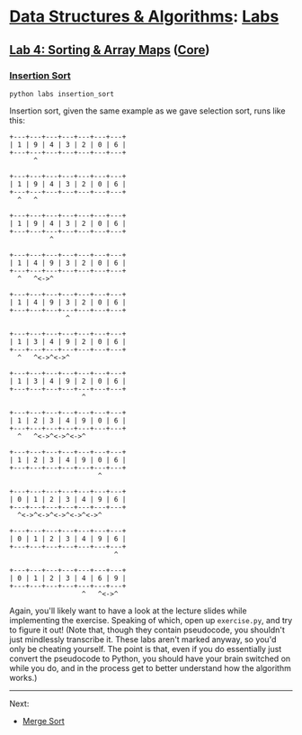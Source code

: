 # [Data Structures & Algorithms](https://github.com/bertie-wheen/dsa-2023-4/blob/trunk/README.md): [Labs](https://github.com/bertie-wheen/dsa-2023-4/blob/trunk/labs/README.md)

## [Lab 4: Sorting & Array Maps](https://github.com/bertie-wheen/dsa-2023-4/blob/trunk/labs/lab4/README.md) ([Core](https://github.com/bertie-wheen/dsa-2023-4/blob/trunk/labs/lab4/core/README.md))

### [Insertion Sort](https://github.com/bertie-wheen/dsa-2023-4/blob/trunk/labs/lab4/core/insertion_sort/README.md)
```shell
python labs insertion_sort
```

Insertion sort, given the same example as we gave selection sort, runs like this:
```
+---+---+---+---+---+---+---+
| 1 | 9 | 4 | 3 | 2 | 0 | 6 |
+---+---+---+---+---+---+---+
      ^

+---+---+---+---+---+---+---+
| 1 | 9 | 4 | 3 | 2 | 0 | 6 |
+---+---+---+---+---+---+---+
  ^   ^

+---+---+---+---+---+---+---+
| 1 | 9 | 4 | 3 | 2 | 0 | 6 |
+---+---+---+---+---+---+---+
          ^

+---+---+---+---+---+---+---+
| 1 | 4 | 9 | 3 | 2 | 0 | 6 |
+---+---+---+---+---+---+---+
  ^   ^<->^

+---+---+---+---+---+---+---+
| 1 | 4 | 9 | 3 | 2 | 0 | 6 |
+---+---+---+---+---+---+---+
              ^

+---+---+---+---+---+---+---+
| 1 | 3 | 4 | 9 | 2 | 0 | 6 |
+---+---+---+---+---+---+---+
  ^   ^<->^<->^

+---+---+---+---+---+---+---+
| 1 | 3 | 4 | 9 | 2 | 0 | 6 |
+---+---+---+---+---+---+---+
                  ^

+---+---+---+---+---+---+---+
| 1 | 2 | 3 | 4 | 9 | 0 | 6 |
+---+---+---+---+---+---+---+
  ^   ^<->^<->^<->^

+---+---+---+---+---+---+---+
| 1 | 2 | 3 | 4 | 9 | 0 | 6 |
+---+---+---+---+---+---+---+
                      ^

+---+---+---+---+---+---+---+
| 0 | 1 | 2 | 3 | 4 | 9 | 6 |
+---+---+---+---+---+---+---+
  ^<->^<->^<->^<->^<->^

+---+---+---+---+---+---+---+
| 0 | 1 | 2 | 3 | 4 | 9 | 6 |
+---+---+---+---+---+---+---+
                          ^

+---+---+---+---+---+---+---+
| 0 | 1 | 2 | 3 | 4 | 6 | 9 |
+---+---+---+---+---+---+---+
                  ^   ^<->^
```

Again, you'll likely want to have a look at the lecture slides while implementing the exercise. Speaking of which, open
up `exercise.py`, and try to figure it out! (Note that, though they contain pseudocode, you shouldn't just mindlessly
transcribe it. These labs aren't marked anyway, so you'd only be cheating yourself. The point is that, even if you do
essentially just convert the pseudocode to Python, you should have your brain switched on while you do, and in the
process get to better understand how the algorithm works.)

---

Next:
- [Merge Sort](https://github.com/bertie-wheen/dsa-2023-4/blob/trunk/labs/lab4/core/merge_sort/README.md)
